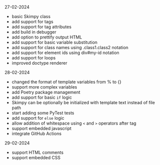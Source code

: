 27-02-2024

* basic Skimpy class
* add support for tags
* add support for tag attributes
* add build in debugger
* add option to prettify output HTML
* add support for basic variable substitution
* add support for class names using .class1.class2 notation
* add support for element ids using div#my-id notation
* add support for loops
* improved doctype renderer

28-02-2024

* changed the format of template variables from % to {}
* support more complex variables
* add Poetry package management
* add support for basic `if` logic
* Skimpy can be optionally be initialized with template text instead of file path
* start adding some PyTest tests
* add support for `else` logic
* allow addition of whitespace using `<` and `>` operators after tag
* support embedded javascript
* integrate GitHub Actions

29-02-2024

* support HTML comments
* support embedded CSS
